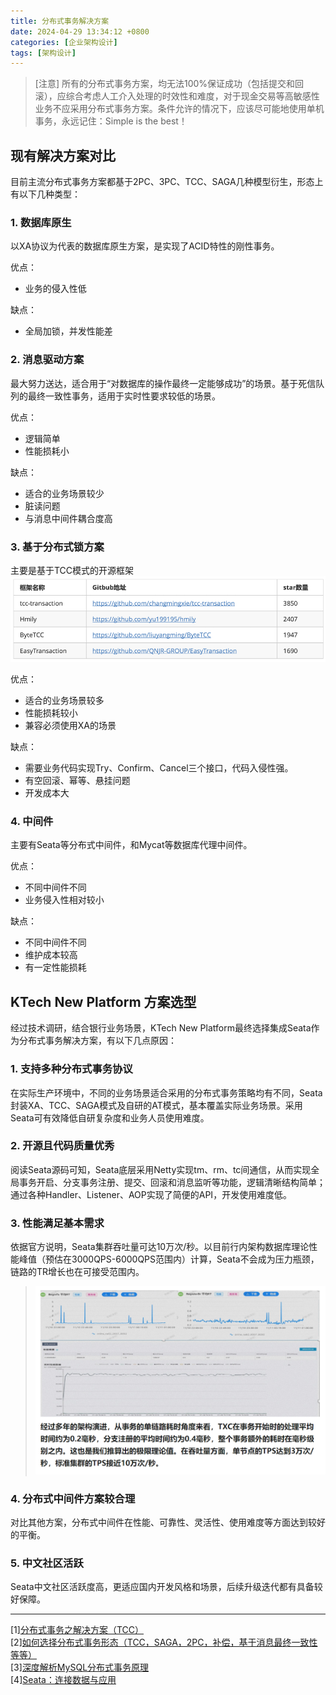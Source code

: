 ```yaml
---
title: 分布式事务解决方案
date: 2024-04-29 13:34:12 +0800
categories: [企业架构设计]
tags: [架构设计]
---
```


> [注意] 所有的分布式事务方案，均无法100%保证成功（包括提交和回滚），应综合考虑人工介入处理的时效性和难度，对于现金交易等高敏感性业务不应采用分布式事务方案。条件允许的情况下，应该尽可能地使用单机事务，永远记住：Simple is the best！

## 现有解决方案对比
目前主流分布式事务方案都基于2PC、3PC、TCC、SAGA几种模型衍生，形态上有以下几种类型：

### 1. 数据库原生

以XA协议为代表的数据库原生方案，是实现了ACID特性的刚性事务。

优点：
- 业务的侵入性低

缺点：
- 全局加锁，并发性能差

### 2. 消息驱动方案

最大努力送达，适合用于“对数据库的操作最终一定能够成功”的场景。基于死信队列的最终一致性事务，适用于实时性要求较低的场景。

优点：
- 逻辑简单
- 性能损耗小

缺点：
- 适合的业务场景较少
- 脏读问题
- 与消息中间件耦合度高

### 3. 基于分布式锁方案

主要是基于TCC模式的开源框架
![alt text](/assets/img/20240429/image-7.png)

优点：
- 适合的业务场景较多
- 性能损耗较小
- 兼容必须使用XA的场景

缺点：
- 需要业务代码实现Try、Confirm、Cancel三个接口，代码入侵性强。
- 有空回滚、幂等、悬挂问题
- 开发成本大

### 4. 中间件

主要有Seata等分布式中间件，和Mycat等数据库代理中间件。

优点：
- 不同中间件不同
- 业务侵入性相对较小

缺点：
- 不同中间件不同
- 维护成本较高
- 有一定性能损耗

## KTech New Platform 方案选型

经过技术调研，结合银行业务场景，KTech New Platform最终选择集成Seata作为分布式事务解决方案，有以下几点原因：

### 1. 支持多种分布式事务协议

在实际生产环境中，不同的业务场景适合采用的分布式事务策略均有不同，Seata封装XA、TCC、SAGA模式及自研的AT模式，基本覆盖实际业务场景。采用Seata可有效降低自研复杂度和业务人员使用难度。

### 2. 开源且代码质量优秀

阅读Seata源码可知，Seata底层采用Netty实现tm、rm、tc间通信，从而实现全局事务开启、分支事务注册、提交、回滚和消息监听等功能，逻辑清晰结构简单；通过各种Handler、Listener、AOP实现了简便的API，开发使用难度低。

### 3. 性能满足基本需求

依据官方说明，Seata集群吞吐量可达10万次/秒。以目前行内架构数据库理论性能峰值（预估在3000QPS-6000QPS范围内）计算，Seata不会成为压力瓶颈，链路的TR增长也在可接受范围内。
> ![alt text](/assets/img/20240429/image-6.png)

### 4. 分布式中间件方案较合理

对比其他方案，分布式中间件在性能、可靠性、灵活性、使用难度等方面达到较好的平衡。

### 5. 中文社区活跃

Seata中文社区活跃度高，更适应国内开发风格和场景，后续升级迭代都有具备较好保障。

---- 
[1][分布式事务之解决方案（TCC）](https://cloud.tencent.com/developer/article/1547147)  
[2][如何选择分布式事务形态（TCC，SAGA，2PC，补偿，基于消息最终一致性等等）](https://www.cnblogs.com/skyesx/p/9697817.html)  
[3][深度解析MySQL分布式事务原理](https://zhuanlan.zhihu.com/p/129273442)  
[4][Seata：连接数据与应用](https://seata.apache.org/zh-cn/blog/seata-connect-data-and-application/)